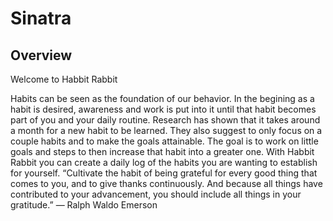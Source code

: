 # Sinatra


## Overview
Welcome to Habbit Rabbit

Habits can be seen as the foundation of our behavior. In the begining as a
habit is desired, awareness and work is put into it until that habit becomes
part of you and your daily routine.
Research has shown that it takes around a month for a new habit to be learned.
They also suggest to only focus on a couple habits and to make the goals attainable.
The goal is to work on little goals and steps to then increase that habit into a greater one.
With Habbit Rabbit you can create a daily log of the habits you are wanting to establish for yourself.
“Cultivate the habit of being grateful for every good thing that comes to you, and to give thanks continuously.
And because all things have contributed to your advancement, you should include all things in your gratitude.”
― Ralph Waldo Emerson
